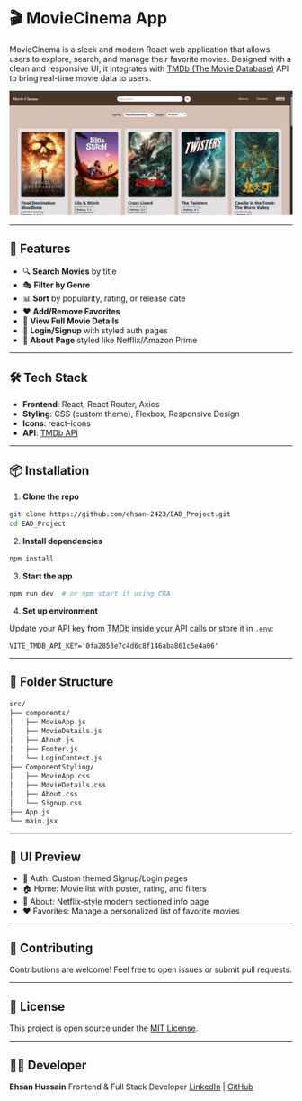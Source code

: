 # 🎬 MovieCinema App

MovieCinema is a sleek and modern React web application that allows users to explore, search, and manage their favorite movies. Designed with a clean and responsive UI, it integrates with [TMDb (The Movie Database)](https://www.themoviedb.org/) API to bring real-time movie data to users.

![MovieCinema Screenshot](movie_screenshot.png) <!-- Optional: add a screenshot link -->

---

## 🚀 Features

- 🔍 **Search Movies** by title
- 🎭 **Filter by Genre**
- 📊 **Sort** by popularity, rating, or release date
- ❤️ **Add/Remove Favorites**
- 📄 **View Full Movie Details**
- 🔐 **Login/Signup** with styled auth pages
- 🧾 **About Page** styled like Netflix/Amazon Prime

---

## 🛠 Tech Stack

- **Frontend**: React, React Router, Axios
- **Styling**: CSS (custom theme), Flexbox, Responsive Design
- **Icons**: react-icons
- **API**: [TMDb API](https://developer.themoviedb.org/)

---

## 📦 Installation

1. **Clone the repo**

```bash
git clone https://github.com/ehsan-2423/EAD_Project.git
cd EAD_Project
````

2. **Install dependencies**

```bash
npm install
```

3. **Start the app**

```bash
npm run dev  # or npm start if using CRA
```

4. **Set up environment**

Update your API key from [TMDb](https://www.themoviedb.org/) inside your API calls or store it in `.env`:

```env
VITE_TMDB_API_KEY='0fa2853e7c4d6c8f146aba861c5e4a06'
```

---

## 📁 Folder Structure

```
src/
├── components/
│   ├── MovieApp.js
│   ├── MovieDetails.js
│   ├── About.js
│   ├── Footer.js
│   └── LoginContext.js
├── ComponentStyling/
│   ├── MovieApp.css
│   ├── MovieDetails.css
│   ├── About.css
│   └── Signup.css
├── App.js
└── main.jsx
```

---

## 📸 UI Preview

* 🔐 Auth: Custom themed Signup/Login pages
* 🏠 Home: Movie list with poster, rating, and filters
* 📄 About: Netflix-style modern sectioned info page
* ❤️ Favorites: Manage a personalized list of favorite movies

---

## 🤝 Contributing

Contributions are welcome!
Feel free to open issues or submit pull requests.

---

## 📄 License

This project is open source under the [MIT License](LICENSE).

---

## 👨‍💻 Developer

**Ehsan Hussain**
Frontend & Full Stack Developer
[LinkedIn](https://linkedin.com/in/ehsan-hussain-3b91612b0/) | [GitHub](https://github.com/ehsan-2423)





























